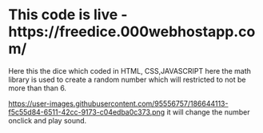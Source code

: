 <h1>This code is live - https://freedice.000webhostapp.com/</h1>

Here this the dice which coded in HTML, CSS,JAVASCRIPT
here the math library is used to create a random number which will restricted to not be more than than 6. 

https://user-images.githubusercontent.com/95556757/186644113-f5c55d84-6511-42cc-9173-c04edba0c373.png
it will change the number onclick and play sound.
